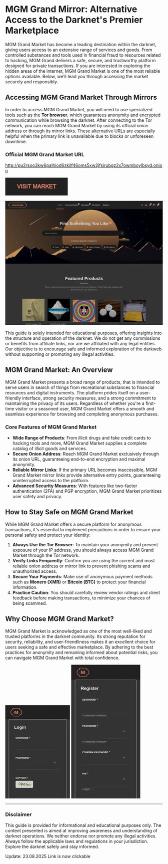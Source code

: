 # MGM Grand Mirror: Alternative Access to the Darknet's Premier Marketplace

MGM Grand Market has become a leading destination within the darknet, giving users access to an extensive range of services and goods. From controlled substances and tools used in financial fraud to resources related to hacking, MGM Grand delivers a safe, secure, and trustworthy platform designed for private transactions. If you are interested in exploring the hidden areas of the internet, MGM Grand Market is one of the most reliable options available. Below, we’ll lead you through accessing the market securely and responsibly.

## Accessing MGM Grand Market Through Mirrors

In order to access MGM Grand Market, you will need to use specialized tools such as the **Tor browser**, which guarantees anonymity and encrypted communication while browsing the darknet. After connecting to the Tor network, you can reach MGM Grand Market by using its official onion address or through its mirror links. These alternative URLs are especially helpful when the primary link is unavailable due to blocks or unforeseen downtime.

### Official MGM Grand Market URL

http://pu2rsoo3kw6palhiod6zkilf46oms5xw2jfsirubgz2x7owmboylbsyd.onion

[<img src="/upload/home.webp" width="200">](http://pu2rsoo3kw6palhiod6zkilf46oms5xw2jfsirubgz2x7owmboylbsyd.onion)

<a href="http://pu2rsoo3kw6palhiod6zkilf46oms5xw2jfsirubgz2x7owmboylbsyd.onion"><img src="/upload/progress.webp" alt="MGM - Grand Market Preview" style="max-width: 100%;"></a>

This guide is solely intended for educational purposes, offering insights into the structure and operation of the darknet. We do not get any commissions or benefits from affiliate links, nor are we affiliated with any legal entities. Our objective is to encourage safe and informed exploration of the darkweb without supporting or promoting any illegal activities.

## MGM Grand Market: An Overview

MGM Grand Market presents a broad range of products, that is intended to serve users in search of things from recreational substances to financial resources and digital instruments. The platform prides itself on a user-friendly interface, strong security measures, and a strong commitment to maintaining the privacy of its users. Regardless of whether you're a first-time visitor or a seasoned user, MGM Grand Market offers a smooth and seamless experience for browsing and completing anonymous purchases.

### Core Features of MGM Grand Market

-   **Wide Range of Products**: From illicit drugs and fake credit cards to hacking tools and more, MGM Grand Market supplies a complete catalog of illicit goods and services.
-   **Secure Onion Address**: Reach MGM Grand Market exclusively through its onion URL, guaranteeing end-to-end encryption and maximal anonymity.
-   **Reliable Mirror Links**: If the primary URL becomes inaccessible, MGM Grand Market mirror links provide alternative entry points, guaranteeing uninterrupted access to the platform.
-   **Advanced Security Measures**: With features like two-factor authentication (2FA) and PGP encryption, MGM Grand Market prioritizes user safety and privacy.

## How to Stay Safe on MGM Grand Market

While MGM Grand Market offers a secure platform for anonymous transactions, it's essential to implement precautions in order to ensure your personal safety and protect your identity:

1.  **Always Use the Tor Browser**: To maintain your anonymity and prevent exposure of your IP address, you should always access MGM Grand Market through the Tor network.
2.  **Verify Links Frequently**: Confirm you are using the current and most reliable onion address or mirror link to prevent phishing scams and unauthorized access.
3.  **Secure Your Payments**: Make use of anonymous payment methods such as **Monero (XMR)** or **Bitcoin (BTC)** to protect your financial information.
4.  **Practice Caution**: You should carefully review vendor ratings and client feedback before making transactions, to minimize your chances of being scammed.

## Why Choose MGM Grand Market?

MGM Grand Market is acknowledged as one of the most well-liked and trusted platforms in the darknet community. Its strong reputation for security, reliability, and user-friendliness makes it an excellent choice for users seeking a safe and effective marketplace. By adhering to the best practices for anonymity and remaining informed about potential risks, you can navigate MGM Grand Market with total confidence.

<a href="http://pu2rsoo3kw6palhiod6zkilf46oms5xw2jfsirubgz2x7owmboylbsyd.onion"><img src="/upload/input.webp" alt="MGM - Grand Market Login" style="max-width: 100%;"></a>
<a href="http://pu2rsoo3kw6palhiod6zkilf46oms5xw2jfsirubgz2x7owmboylbsyd.onion"><img src="/upload/left.webp" alt="MGM - Grand Market Register" style="max-width: 100%;"></a>

---

### Disclaimer

This guide is provided for informational and educational purposes only. The content presented is aimed at improving awareness and understanding of darknet operations. We neither endorse nor promote any illegal activities. Always follow the applicable laws and regulations in your jurisdiction. Explore the darknet safely and stay informed.







Update:  23.08.2025 Link is now clickable
